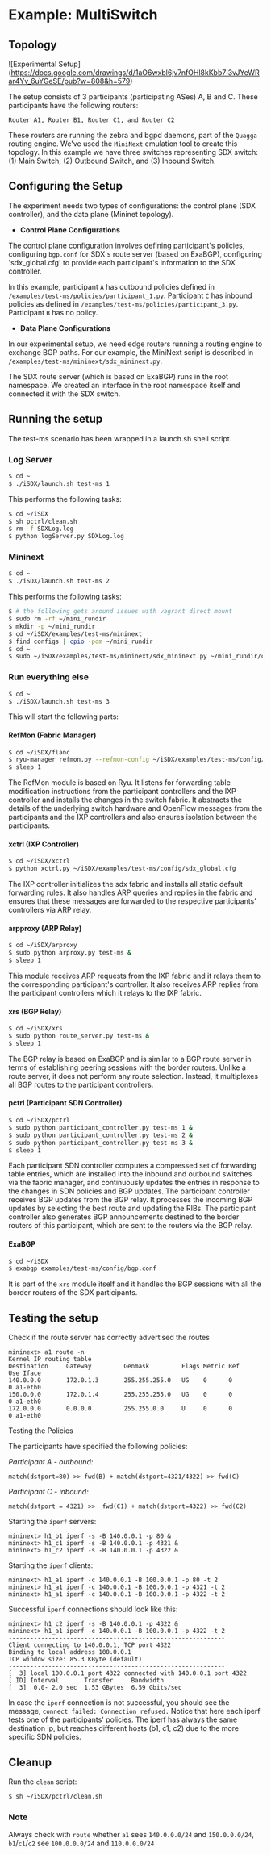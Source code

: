
# Example: MultiSwitch

## Topology

![Experimental Setup]
(https://docs.google.com/drawings/d/1aO6wxbl6jv7nfOHl8kKbb7I3vJYeWRar4Yv_6uYGeSE/pub?w=808&h=579)

The setup consists of 3 participants (participating ASes) A, B and C. These participants have the following routers:

`Router A1, Router B1, Router C1, and Router C2`

These routers are running the zebra and bgpd daemons, part of the `Quagga` routing engine. We've used the `MiniNext` emulation tool to create this topology. In this example we have three switches representing SDX switch: (1) Main Switch, (2) Outbound Switch, and (3) Inbound Switch. 

## Configuring the Setup

The experiment needs two types of configurations: the control plane (SDX controller), and the data plane (Mininet topology). 

* **Control Plane Configurations**

The control plane configuration involves defining participant's policies, configuring `bgp.conf` for SDX's route server (based on ExaBGP), configuring 'sdx_global.cfg' to provide each participant's information to the SDX controller. 

In this example, participant `A` has outbound policies defined in `/examples/test-ms/policies/participant_1.py`. Participant `C` has inbound policies as defined in `/examples/test-ms/policies/participant_3.py`. Participant `B` has no policy.


* **Data Plane Configurations**

In our experimental setup, we need edge routers running a routing engine to exchange BGP paths. 
For our example, the MiniNext script is described in `/examples/test-ms/mininext/sdx_mininext.py`.

The SDX route server (which is based on ExaBGP) runs in the root namespace. We created an interface in the root namespace itself and connected it with the SDX switch. 

## Running the setup
The test-ms scenario has been wrapped in a launch.sh shell script.

### Log Server
```bash
$ cd ~
$ ./iSDX/launch.sh test-ms 1
```

This performs the following tasks:

```bash
$ cd ~/iSDX
$ sh pctrl/clean.sh
$ rm -f SDXLog.log
$ python logServer.py SDXLog.log
```

### Mininext
```bash
$ cd ~
$ ./iSDX/launch.sh test-ms 2
```

This performs the following tasks:

```bash
$ # the following gets around issues with vagrant direct mount
$ sudo rm -rf ~/mini_rundir
$ mkdir -p ~/mini_rundir
$ cd ~/iSDX/examples/test-ms/mininext
$ find configs | cpio -pdm ~/mini_rundir
$ cd ~
$ sudo ~/iSDX/examples/test-ms/mininext/sdx_mininext.py ~/mini_rundir/configs
```

### Run everything else
```bash
$ cd ~
$ ./iSDX/launch.sh test-ms 3
```

This will start the following parts:

#### RefMon (Fabric Manager)
```bash
$ cd ~/iSDX/flanc
$ ryu-manager refmon.py --refmon-config ~/iSDX/examples/test-ms/config/sdx_global.cfg &
$ sleep 1
```

The RefMon module is based on Ryu. It listens for forwarding table modification instructions from the participant controllers and the IXP controller and installs the changes in the switch fabric. It abstracts the details of the underlying switch hardware and OpenFlow messages from the participants and the IXP controllers and also ensures isolation between the participants.

#### xctrl (IXP Controller)
```bash
$ cd ~/iSDX/xctrl
$ python xctrl.py ~/iSDX/examples/test-ms/config/sdx_global.cfg
```

The IXP controller initializes the sdx fabric and installs all static default forwarding rules. It also handles ARP queries and replies in the fabric and ensures that these messages are forwarded to the respective participants’ controllers via ARP relay.

#### arpproxy (ARP Relay)
```bash
$ cd ~/iSDX/arproxy
$ sudo python arproxy.py test-ms &
$ sleep 1
```

This module receives ARP requests from the IXP fabric and it relays them to the corresponding participant's controller. It also receives ARP replies from the participant controllers which it relays to the IXP fabric. 

#### xrs (BGP Relay)
```bash
$ cd ~/iSDX/xrs
$ sudo python route_server.py test-ms &
$ sleep 1
```

The BGP relay is based on ExaBGP and is similar to a BGP route server in terms of establishing peering sessions with the border routers. Unlike a route server, it does not perform any route selection. Instead, it multiplexes all BGP routes to the participant controllers.

#### pctrl (Participant SDN Controller)
```bash
$ cd ~/iSDX/pctrl
$ sudo python participant_controller.py test-ms 1 &
$ sudo python participant_controller.py test-ms 2 &
$ sudo python participant_controller.py test-ms 3 &
$ sleep 1
```

Each participant SDN controller computes a compressed set of forwarding table entries, which are installed into the inbound and outbound switches via the fabric manager, and continuously updates the entries in response to the changes in SDN policies and BGP updates. The participant controller receives BGP updates from the BGP relay. It processes the incoming BGP updates by selecting the best route and updating the RIBs. The participant controller also generates BGP announcements destined to the border routers of this participant, which are sent to the routers via the BGP relay.

#### ExaBGP
```bash
$ cd ~/iSDX
$ exabgp examples/test-ms/config/bgp.conf
```

It is part of the `xrs` module itself and it handles the BGP sessions with all the border routers of the SDX participants.

## Testing the setup

Check if the route server has correctly advertised the routes  

    mininext> a1 route -n  
    Kernel IP routing table  
    Destination     Gateway         Genmask         Flags Metric Ref    Use Iface  
    140.0.0.0       172.0.1.3       255.255.255.0   UG    0      0        0 a1-eth0  
    150.0.0.0       172.0.1.4       255.255.255.0   UG    0      0        0 a1-eth0  
    172.0.0.0       0.0.0.0         255.255.0.0     U     0      0        0 a1-eth0  

Testing the Policies

The participants have specified the following policies:  

_Participant A - outbound:_

    match(dstport=80) >> fwd(B) + match(dstport=4321/4322) >> fwd(C)

_Participant C - inbound:_

    match(dstport = 4321) >>  fwd(C1) + match(dstport=4322) >> fwd(C2)

Starting the  `iperf` servers:  

    mininext> h1_b1 iperf -s -B 140.0.0.1 -p 80 &  
    mininext> h1_c1 iperf -s -B 140.0.0.1 -p 4321 &  
    mininext> h1_c2 iperf -s -B 140.0.0.1 -p 4322 &  

Starting the  `iperf` clients:  

    mininext> h1_a1 iperf -c 140.0.0.1 -B 100.0.0.1 -p 80 -t 2  
    mininext> h1_a1 iperf -c 140.0.0.1 -B 100.0.0.1 -p 4321 -t 2  
    mininext> h1_a1 iperf -c 140.0.0.1 -B 100.0.0.1 -p 4322 -t 2  

Successful `iperf` connections should look like this:  

    mininext> h1_c2 iperf -s -B 140.0.0.1 -p 4322 &  
    mininext> h1_a1 iperf -c 140.0.0.1 -B 100.0.0.1 -p 4322 -t 2  
    ------------------------------------------------------------  
    Client connecting to 140.0.0.1, TCP port 4322  
    Binding to local address 100.0.0.1  
    TCP window size: 85.3 KByte (default)  
    ------------------------------------------------------------  
    [  3] local 100.0.0.1 port 4322 connected with 140.0.0.1 port 4322  
    [ ID] Interval       Transfer     Bandwidth  
    [  3]  0.0- 2.0 sec  1.53 GBytes  6.59 Gbits/sec  

In case the `iperf` connection is not successful, you should see the message, `connect failed: Connection refused.`
Notice that here each iperf tests one of the participants' policies. The iperf has always the same destination ip, but reaches different hosts (b1, c1, c2) due to the more specific SDN policies.

## Cleanup
Run the `clean` script:
```bash
$ sh ~/iSDX/pctrl/clean.sh
```

### Note
Always check with ```route``` whether ```a1``` sees ```140.0.0.0/24``` and ```150.0.0.0/24```, ```b1```/```c1```/```c2``` see ```100.0.0.0/24``` and ```110.0.0.0/24```
